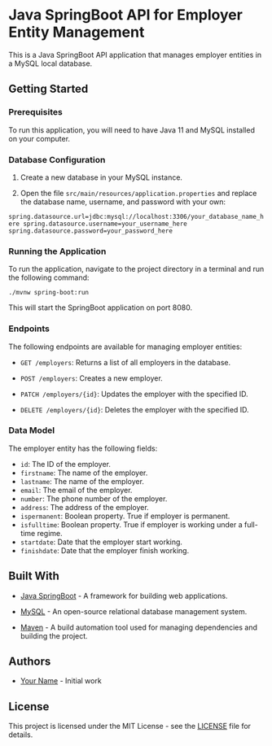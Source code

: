 # Java SpringBoot API for Employer Entity Management

This is a Java SpringBoot API application that manages employer entities in a MySQL local database.

## Getting Started

### Prerequisites

To run this application, you will need to have Java 11 and MySQL installed on your computer.

### Database Configuration

1. Create a new database in your MySQL instance.

2. Open the file `src/main/resources/application.properties` and replace the database name, username, and password with your own:

`spring.datasource.url=jdbc:mysql://localhost:3306/your_database_name_here
spring.datasource.username=your_username_here
spring.datasource.password=your_password_here`

### Running the Application

To run the application, navigate to the project directory in a terminal and run the following command:

`./mvnw spring-boot:run`

This will start the SpringBoot application on port 8080.

### Endpoints

The following endpoints are available for managing employer entities:

- `GET /employers`: Returns a list of all employers in the database.

- `POST /employers`: Creates a new employer.

- `PATCH /employers/{id}`: Updates the employer with the specified ID.

- `DELETE /employers/{id}`: Deletes the employer with the specified ID.

### Data Model

The employer entity has the following fields:

- `id`: The ID of the employer.
- `firstname`: The name of the employer.
- `lastname`: The name of the employer.
- `email`: The email of the employer.
- `number`: The phone number of the employer.
- `address`: The address of the employer.
- `ispermanent`: Boolean property. True if employer is permanent.
- `isfulltime`: Boolean property. True if employer is working under a full-time regime.
- `startdate`: Date that the employer start working.
- `finishdate`: Date that the employer finish working.

## Built With

- [Java SpringBoot](https://spring.io/projects/spring-boot) - A framework for building web applications.

- [MySQL](https://www.mysql.com/) - An open-source relational database management system.

- [Maven](https://maven.apache.org/) - A build automation tool used for managing dependencies and building the project.

## Authors

- [Your Name](https://github.com/yourusername) - Initial work

## License

This project is licensed under the MIT License - see the [LICENSE](LICENSE) file for details.
